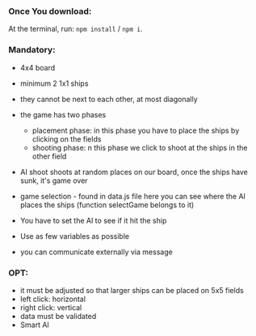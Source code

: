 ### Once You download:

At the terminal, run:
 `npm install` / `npm i`.

### Mandatory:

- 4x4 board
- minimum 2 1x1 ships
- they cannot be next to each other, at most diagonally
- the game has two phases
    - placement phase: in this phase you have to place the ships by clicking on the fields
    - shooting phase: n this phase we click to shoot at the ships in the other field

- AI shoot shoots at random places on our board, once the ships have sunk, it's game over
- game selection - found in data.js file here you can see where the AI ​​places the ships (function selectGame belongs to it)
- You have to set the AI ​​to see if it hit the ship
- Use as few variables as possible
- you can communicate externally via message

### OPT:

- it must be adjusted so that larger ships can be placed on 5x5 fields
- left click: horizontal
- right click: vertical
- data must be validated
- Smart AI
